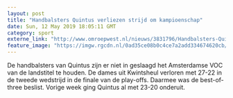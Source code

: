 ```yaml
---
layout: post
title: "Handbalsters Quintus verliezen strijd om kampioenschap"
date: Sun, 12 May 2019 18:05:11 GMT
category: sport
externe_link: "http://www.omroepwest.nl/nieuws/3831796/Handbalsters-Quintus-verliezen-strijd-om-kampioenschap"
feature_image: "https://imgw.rgcdn.nl/0ad35ce08b0c4ce7a2add334674620cb/opener/3831797.jpg"
---
```


De handbalsters van Quintus zijn er niet in geslaagd het Amsterdamse VOC van de landstitel te houden. De dames uit Kwintsheul verloren met 27-22 in de tweede wedstrijd in de finale van de play-offs. Daarmee was de best-of-three beslist. Vorige week ging Quintus al met 23-20 onderuit.
